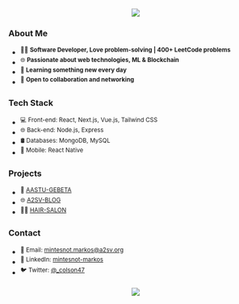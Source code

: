 <h1 align="center">
    <img src="https://readme-typing-svg.herokuapp.com/?font=Righteous&size=35&center=true&vCenter=true&width=500&height=70&duration=4000&lines=Hi+There!+👋;+I'm+Mintesnot+Markos!;" />
</h1>
<!-- Introduction -->

### About Me
- <sup> 👨‍💻  **Software Developer,  Love problem-solving | 400+ LeetCode problems**</sup>
- <sup>🌐  **Passionate about web technologies, ML & Blockchain**</sup>
- <sup> 🌱  **Learning something new every day**</sup>
- <sup> 💬  **Open to collaboration and networking**</sup>

<!-- Technologies -->
### Tech Stack
- <sup>💻 Front-end: React, Next.js, Vue.js, Tailwind CSS</sup>
- <sup>🌐 Back-end: Node.js, Express</sup>
- <sup>🛢️ Databases: MongoDB, MySQL</sup>
- <sup>📱 Mobile: React Native</sup>

<!-- Projects -->
### Projects
- <sup>🥓 [AASTU-GEBETA](link-to-project-1)</sup>
- <sup>🌐 [A2SV-BLOG](link-to-project-2)</sup>
- <sup>👩‍🦰 [HAIR-SALON](link-to-project-3)</sup>

<!-- Contact -->
### Contact
- <sup>📧 Email: mintesnot.markos@a2sv.org</sup>
- <sup>🔗 LinkedIn: [mintesnot-markos](https://www.linkedin.com/in/mintesnot-markos/)</sup>
- <sup>🐦 Twitter: [@_colson47](https://twitter.com/_colson47)</sup>
<h3 align="center">
    <img src="https://readme-typing-svg.herokuapp.com/?font=Righteous&size=25&center=true&vCenter=true&width=500&height=70&duration=4000&lines=Thanks+for+visiting!+✌️;+Shoot+me+a+message+on+Linkedin!;I'm+always+down+to+collab+:)">
</h3>
